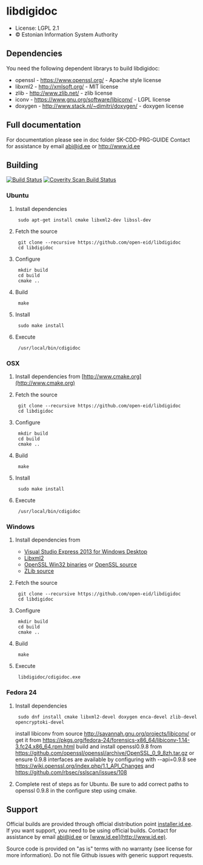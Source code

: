 # libdigidoc

 * License: LGPL 2.1
 * &copy; Estonian Information System Authority

Dependencies
---------------------------
You need the following dependent librarys to build libdigidoc:
- openssl - https://www.openssl.org/ - Apache style license
- libxml2 - http://xmlsoft.org/ - MIT license
- zlib - http://www.zlib.net/ - zlib license
- iconv - https://www.gnu.org/software/libiconv/ - LGPL license
- doxygen - http://www.stack.nl/~dimitri/doxygen/ - doxygen license


Full documentation
----------------------------
For documentation please see in doc folder SK-CDD-PRG-GUIDE
Contact for assistance by email abi@id.ee or http://www.id.ee

## Building
[![Build Status](https://travis-ci.org/open-eid/libdigidoc.svg?branch=master)](https://travis-ci.org/open-eid/libdigidoc)
[![Coverity Scan Build Status](https://scan.coverity.com/projects/724/badge.svg)](https://scan.coverity.com/projects/724)

### Ubuntu

1. Install dependencies

        sudo apt-get install cmake libxml2-dev libssl-dev

2. Fetch the source

        git clone --recursive https://github.com/open-eid/libdigidoc
        cd libdigidoc

3. Configure

        mkdir build
        cd build
        cmake ..

4. Build

        make

5. Install

        sudo make install

6. Execute

        /usr/local/bin/cdigidoc
        
### OSX

1. Install dependencies from [http://www.cmake.org](http://www.cmake.org)

2. Fetch the source

        git clone --recursive https://github.com/open-eid/libdigidoc
        cd libdigidoc

3. Configure

        mkdir build
        cd build
        cmake ..

4. Build

        make

5. Install

        sudo make install

6. Execute

        /usr/local/bin/cdigidoc

### Windows

1. Install dependencies from
    * [Visual Studio Express 2013 for Windows Desktop](http://www.visualstudio.com/en-us/products/visual-studio-express-vs.aspx)
	* [Libxml2](http://xmlsoft.org/downloads.html)
	* [OpenSSL Win32 binaries](https://slproweb.com/products/Win32OpenSSL.html) or [OpenSSL source](https://www.openssl.org/source/)
	* [ZLib source](http://zlib.net/zlib128.zip)
2. Fetch the source

        git clone --recursive https://github.com/open-eid/libdigidoc
        cd libdigidoc

3. Configure

        mkdir build
        cd build
        cmake ..

4. Build

        make

5. Execute

        libdigidoc/cdigidoc.exe
	
### Fedora 24

1. Install dependencies

        sudo dnf install cmake libxml2-devel doxygen enca-devel zlib-devel opencryptoki-devel
	install libiconv from source http://savannah.gnu.org/projects/libiconv/ 
	  or get it from https://pkgs.org/fedora-24/forensics-x86_64/libiconv-1.14-3.fc24.x86_64.rpm.html
	build and install openssl0.9.8 from https://github.com/openssl/openssl/archive/OpenSSL_0_9_8zh.tar.gz 
	  or ensure 0.9.8 interfaces are available by configuring with --api=0.9.8 see 
	  https://wiki.openssl.org/index.php/1.1_API_Changes and https://github.com/rbsec/sslscan/issues/108  

2. Complete rest of steps as for Ubuntu.  Be sure to add correct paths to openssl 0.9.8 in the configure step using cmake.

## Support
Official builds are provided through official distribution point [installer.id.ee](https://installer.id.ee). If you want support, you need to be using official builds. Contact for assistance by email [abi@id.ee](mailto:abi@id.ee) or [www.id.ee](http://www.id.ee).

Source code is provided on "as is" terms with no warranty (see license for more information). Do not file Github issues with generic support requests.
